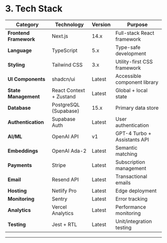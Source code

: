 # 3. Tech Stack

| Category | Technology | Version | Purpose |
|----------|------------|---------|---------|
| **Frontend Framework** | Next.js | 14.x | Full-stack React framework |
| **Language** | TypeScript | 5.x | Type-safe development |
| **Styling** | Tailwind CSS | 3.x | Utility-first CSS framework |
| **UI Components** | shadcn/ui | Latest | Accessible component library |
| **State Management** | React Context + Zustand | Latest | Global + local state |
| **Database** | PostgreSQL (Supabase) | 15.x | Primary data store |
| **Authentication** | Supabase Auth | Latest | User authentication |
| **AI/ML** | OpenAI API | v1 | GPT-4 Turbo + Assistants API |
| **Embeddings** | OpenAI Ada-2 | Latest | Semantic matching |
| **Payments** | Stripe | Latest | Subscription management |
| **Email** | Resend API | Latest | Transactional emails |
| **Hosting** | Netlify Pro | Latest | Edge deployment |
| **Monitoring** | Sentry | Latest | Error tracking |
| **Analytics** | Vercel Analytics | Latest | Performance monitoring |
| **Testing** | Jest + RTL | Latest | Unit/integration testing |

---
